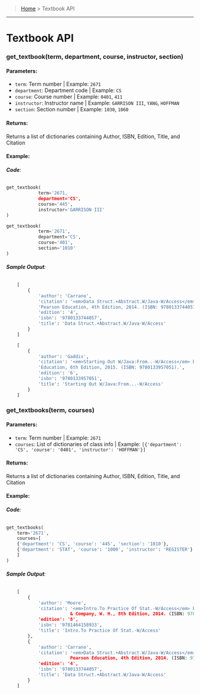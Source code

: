 > [Home](README.md) > Textbook API
---

# Textbook API

### **get_textbook(term, department, course, instructor, section)**

#### **Parameters**:
  - `term`: Term number | Example: `2671`
  - `department`: Department code | Example: `CS`
  - `course`: Course number | Example: `0401`, `411`
  - `instructor`: Instructor name | Example: `GARRISON III`, `YANG`, `HOFFMAN`
  - `section`: Section number | Example: `1030`, `1060`

#### **Returns**:
Returns a list of dictionaries containing Author, ISBN, Edition, Title, and Citation

#### **Example**:

###### **Code**:
```python
get_textbook(
            term='2671,
            department='CS',
            course='445',
            instructor='GARRISON III'
)

get_textbook(
            term='2671',
            department='CS',
            course='401',
            section='1010'
)
```

###### **Sample Output**:
```python
    [
        {
            'author': 'Carrano',
            'citation': '<em>Data Struct.+Abstract.W/Java-W/Access</em> by Carrano. '
            'Pearson Education, 4th Edition, 2014. (ISBN: 9780133744057).',
            'edition': '4',
            'isbn': '9780133744057',
            'title': 'Data Struct.+Abstract.W/Java-W/Access'
        }
    ]

    [
        {
            'author': 'Gaddis',
            'citation': '<em>Starting Out W/Java:From..-W/Access</em> by Gaddis. Pearson '
            'Education, 6th Edition, 2015. (ISBN: 9780133957051).',
            'edition': '6',
            'isbn': '9780133957051',
            'title': 'Starting Out W/Java:From...-W/Access'
        }
    ]
```

### **get_textbooks(term, courses)**

#### **Parameters**:
  - `term`: Term number | Example: `2671`
  - `courses`: List of dictionaries of class info | Example: `[{'department': 'CS', 'course': '0401', 'instructor': 'HOFFMAN'}]`

#### **Returns**:
Returns a list of dictionaries containing Author, ISBN, Edition, Title, and Citation

#### **Example**:

###### **Code**:
```python
get_textbooks(
    term='2671',
    courses=[
    {'department': 'CS', 'course': '445', 'section': '1010'},
    {'department': 'STAT', 'course': '1000', 'instructor': 'REGISTER'}
    ]
)
```

###### **Sample Output**:
```python
    [
        {
            'author': 'Moore',
            'citation': '<em>Intro.To Practice Of Stat.-W/Access</em> by Moore. Freeman
                        & Company, W. H., 8th Edition, 2014. (ISBN: 9781464158933).',
            'edition': '8',
            'isbn': '9781464158933',
            'title': 'Intro.To Practice Of Stat.-W/Access'
        },
        {
            'author': 'Carrano',
            'citation': '<em>Data Struct.+Abstract.W/Java-W/Access</em> by Carrano.
                        Pearson Education, 4th Edition, 2014. (ISBN: 9780133744057).',
            'edition': '4',
            'isbn': '9780133744057',
            'title': 'Data Struct.+Abstract.W/Java-W/Access'
        }
    ]
```
